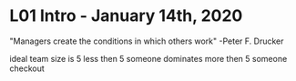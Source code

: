 # L01 Intro - January 14th, 2020

"Managers create the conditions in which others work" -Peter F. Drucker

ideal team size is 5 less then 5 someone dominates more then 5 someone checkout

